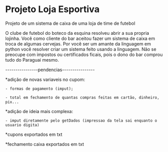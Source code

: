 # Projeto Loja Esportiva
Projeto de um sistema de caixa de uma loja de time de futebol

O clube de futebol do boteco da esquina resolveu abrir a sua propria lojinha.
Você como cliente do bar aceitou fazer um sistema de caixa em troca de algumas cervejas.
Por você ser um amante da linguagem em python você resolver criar um sistema feito usando a linguagem.
Não se preocupe com impostos ou certificados ficais, pois o dono do bar comprou tudo do Paraguai mesmo.


----------------pendencias----------------

*adição de novas variaveis no cupom:

    - formas de pagamento (imput);
      
    - total em fechamento de quantas compras feitas em cartão, dinheiro, pix...
    
*adição de ideia mais complexa:

    - imput diretamente pelo getDados (impressao da tela sai enquanto o usuario digita)
    
*cupons exportados em txt

*fechamento caixa exportados em txt

